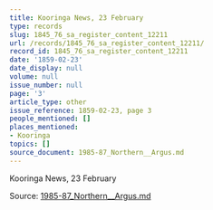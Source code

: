 ```yaml
---
title: Kooringa News, 23 February
type: records
slug: 1845_76_sa_register_content_12211
url: /records/1845_76_sa_register_content_12211/
record_id: 1845_76_sa_register_content_12211
date: '1859-02-23'
date_display: null
volume: null
issue_number: null
page: '3'
article_type: other
issue_reference: 1859-02-23, page 3
people_mentioned: []
places_mentioned:
- Kooringa
topics: []
source_document: 1985-87_Northern__Argus.md
---
```


Kooringa News, 23 February

Source: [1985-87_Northern__Argus.md](/downloads/markdown/1985-87_Northern__Argus.md)
